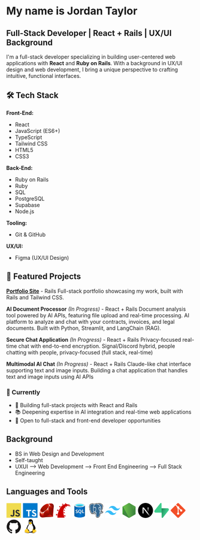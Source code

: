 # My name is Jordan Taylor

## Full-Stack Developer | React + Rails | UX/UI Background

I'm a full-stack developer specializing in building user-centered web applications with **React** and **Ruby on Rails**. With a background in UX/UI design and web development, I bring a unique perspective to crafting intuitive, functional interfaces.

## 🛠 Tech Stack

**Front-End:**
- React
- JavaScript (ES6+)
- TypeScript
- Tailwind CSS
- HTML5
- CSS3

**Back-End:**
- Ruby on Rails
- Ruby
- SQL
- PostgreSQL
- Supabase
- Node.js

**Tooling:**
- Git & GitHub

**UX/UI:**
- Figma (UX/UI Design)

## 🚀 Featured Projects

**[Portfolio Site](https://your-portfolio-url.com)** - Rails
Full-stack portfolio showcasing my work, built with Rails and Tailwind CSS.

**AI Document Processor** *(In Progress)* - React + Rails
Document analysis tool powered by AI APIs, featuring file upload and real-time processing.
AI platform to analyze and chat with your contracts, invoices, and legal documents. Built with Python, Streamlit, and LangChain (RAG).

**Secure Chat Application** *(In Progress)* - React + Rails
Privacy-focused real-time chat with end-to-end encryption.
Signal/Discord hybrid, people chatting with people, privacy-focused (full stack, real-time)

**Multimodal AI Chat** *(In Progress)* - React + Rails
Claude-like chat interface supporting text and image inputs.
Building a chat application that handles text and image inputs using AI APIs

### 🎯 Currently

- 🔨 Building full-stack projects with React and Rails
- 📚 Deepening expertise in AI integration and real-time web applications
- 💼 Open to full-stack and front-end developer opportunities

## Background
- BS in Web Design and Development
- Self-taught
- UXUI —> Web Development —> Front End Engineering —> Full Stack Engineering

## Languages and Tools
<p align="left">

<!-- JavaScript -->
<img src="https://raw.githubusercontent.com/devicons/devicon/master/icons/javascript/javascript-original.svg" alt="javascript" width="40" height="40"/>

<!-- TypeScript -->
<img src="https://raw.githubusercontent.com/devicons/devicon/master/icons/typescript/typescript-original.svg" alt="typescript" width="40" height="40"/>

<!-- Ruby -->
<img src="https://raw.githubusercontent.com/devicons/devicon/master/icons/ruby/ruby-original.svg" alt="ruby" width="40" height="40"/>

<!-- Ruby on Rails -->
<img src="https://raw.githubusercontent.com/devicons/devicon/master/icons/rails/rails-plain.svg" alt="rails" width="40" height="40"/>

<!-- SQL -->
<img src="https://raw.githubusercontent.com/devicons/devicon/master/icons/azuresqldatabase/azuresqldatabase-original.svg" alt="sql" width="40" height="40"/>

<!-- PostgreSQL -->
<img src="https://raw.githubusercontent.com/devicons/devicon/master/icons/postgresql/postgresql-original.svg" alt="postgresql" width="40" height="40"/>

<!-- Tailwind CSS -->
<img src="https://raw.githubusercontent.com/devicons/devicon/master/icons/tailwindcss/tailwindcss-original.svg" alt="tailwindcss" width="40" height="40"/>

<!-- Node.js -->
<img src="https://raw.githubusercontent.com/devicons/devicon/master/icons/nodejs/nodejs-original.svg" alt="nodejs" width="40" height="40"/>

<!-- Next.js -->
<img src="https://raw.githubusercontent.com/devicons/devicon/master/icons/nextjs/nextjs-original.svg" alt="nextjs" width="40" height="40"/>

<!-- Supabase -->
<img src="https://raw.githubusercontent.com/devicons/devicon/master/icons/supabase/supabase-original.svg" alt="supabase" width="40" height="40"/>

<!-- Git -->
<img src="https://raw.githubusercontent.com/devicons/devicon/master/icons/git/git-original.svg" alt="git" width="40" height="40"/>

<!-- GitHub (White/Light Version) -->
<img src="https://raw.githubusercontent.com/devicons/devicon/master/icons/github/github-original.svg" alt="github" width="40" height="40"/>

<!-- Linux -->
<img src="https://raw.githubusercontent.com/devicons/devicon/master/icons/linux/linux-original.svg" alt="linux" width="40" height="40"/>

</p>
